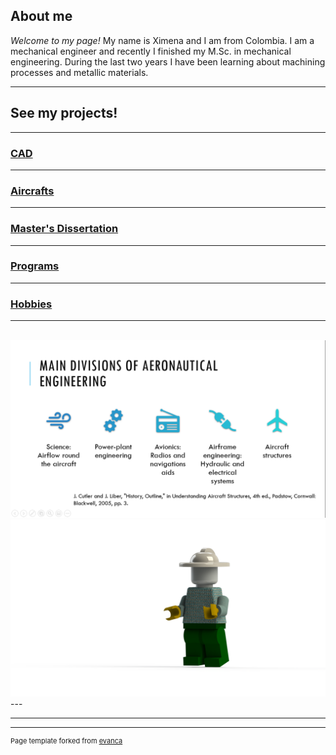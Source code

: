 ## About me

*Welcome to my page!*
My name is Ximena and I am from Colombia. 
I am a mechanical engineer and recently I finished my M.Sc. in mechanical engineering. 
During the last two years I have been learning about machining processes and metallic materials.

---

## See my projects!

---

### [CAD](/CAD)

---

### [Aircrafts](/aircrafts)

---

### [Master's Dissertation](/masterd)

---

### [Programs](/programs)

---

### [Hobbies](/hobbies)

---
<br>
<img src="images/Aircrafts 1.png?raw=true"/>
<br>
<img src="images/ProjectX.png?raw=true"/>
---

---

---
<p style="font-size:11px">Page template forked from <a href="https://github.com/evanca/quick-portfolio">evanca</a></p>
<!-- Remove above link if you don't want to attibute -->
